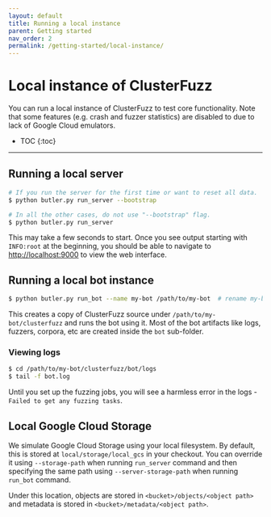 ```yaml
---
layout: default
title: Running a local instance
parent: Getting started
nav_order: 2
permalink: /getting-started/local-instance/
---
```


# Local instance of ClusterFuzz
You can run a local instance of ClusterFuzz to test core functionality. Note that some features
(e.g. crash and fuzzer statistics) are disabled to due to lack of Google Cloud emulators.

- TOC
{:toc}

---

## Running a local server

```bash
# If you run the server for the first time or want to reset all data.
$ python butler.py run_server --bootstrap

# In all the other cases, do not use "--bootstrap" flag.
$ python butler.py run_server
```

This may take a few seconds to start. Once you see output starting with
`INFO:root` at the beginning, you should be able to navigate to
[http://localhost:9000](http://localhost:9000) to view the web interface.

## Running a local bot instance

```bash
$ python butler.py run_bot --name my-bot /path/to/my-bot  # rename my-bot to anything
```

This creates a copy of ClusterFuzz source under `/path/to/my-bot/clusterfuzz` and runs
the bot using it. Most of the bot artifacts like logs, fuzzers, corpora, etc are
created inside the `bot` sub-folder.

### Viewing logs

```bash
$ cd /path/to/my-bot/clusterfuzz/bot/logs
$ tail -f bot.log
```

Until you set up the fuzzing jobs, you will see a harmless error in the logs -
`Failed to get any fuzzing tasks`.

## Local Google Cloud Storage
We simulate Google Cloud Storage using your local filesystem. By default, this
is stored at `local/storage/local_gcs` in your checkout. You can override it using
`--storage-path` when running `run_server` command and then specifying the same path using
`--server-storage-path` when running `run_bot` command.

Under this location, objects are stored in `<bucket>/objects/<object path>` and
metadata is stored in `<bucket>/metadata/<object path>`.
